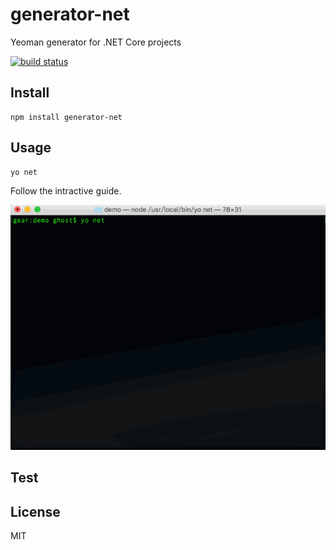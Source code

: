 # generator-net
Yeoman generator for .NET Core projects

[![build status](https://travis-ci.org/liushuping/ascii-tree.svg)](https://travis-ci.org/liushuping/ascii-tree.svg)

## Install
```
npm install generator-net
```

## Usage
```
yo net
```
Follow the intractive guide.

![gif](docs/generator-net.gif)

## Test

## License
MIT
